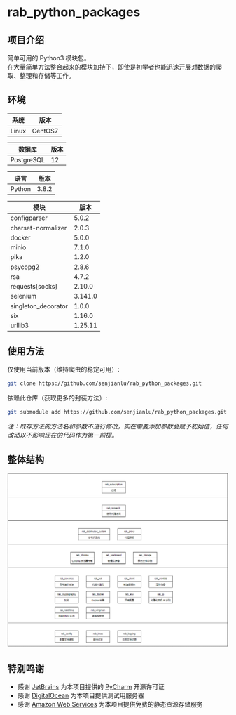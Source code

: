 # rab_python_packages

## 项目介绍  
简单可用的 Python3 模块包。  
在大量简单方法整合起来的模块加持下，即使是初学者也能迅速开展对数据的爬取、整理和存储等工作。  

## 环境
| 系统 | 版本 |  
| -----| ---- |  
| Linux | CentOS7 |  

| 数据库 | 版本 |  
| -----| ---- |  
| PostgreSQL | 12 |  

| 语言 | 版本 |
| -----| ---- |  
| Python | 3.8.2 |  

| 模块 | 版本 |
| -----| ---- |  
| configparser | 5.0.2 |  
| charset-normalizer | 2.0.3 |  
| docker | 5.0.0 |  
| minio | 7.1.0 |  
| pika | 1.2.0 |  
| psycopg2 | 2.8.6 |  
| rsa | 4.7.2 |  
| requests[socks] | 2.10.0 |  
| selenium | 3.141.0 |  
| singleton_decorator | 1.0.0 |  
| six | 1.16.0 |  
| urllib3 | 1.25.11 |  

## 使用方法 
仅使用当前版本（维持爬虫的稳定可用）:
```bash
git clone https://github.com/senjianlu/rab_python_packages.git
```
依赖此仓库（获取更多的封装方法）:
```bash
git submodule add https://github.com/senjianlu/rab_python_packages.git
```
*注：既存方法的方法名和参数不进行修改，实在需要添加参数会赋予初始值，任何改动以不影响现在的代码作为第一前提。*  

## 整体结构
![rab_python_packages](https://raw.githubusercontent.com/senjianlu/imgs/master/20210914085755.png)

## 特别鸣谢
- 感谢 [JetBrains](https://www.jetbrains.com/) 为本项目提供的 [PyCharm](https://www.jetbrains.com/pycharm/) 开源许可证
- 感谢 [DigitalOcean](https://www.digitalocean.com/) 为本项目提供测试用服务器
- 感谢 [Amazon Web Services](https://aws.amazon.com/) 为本项目提供免费的静态资源存储服务